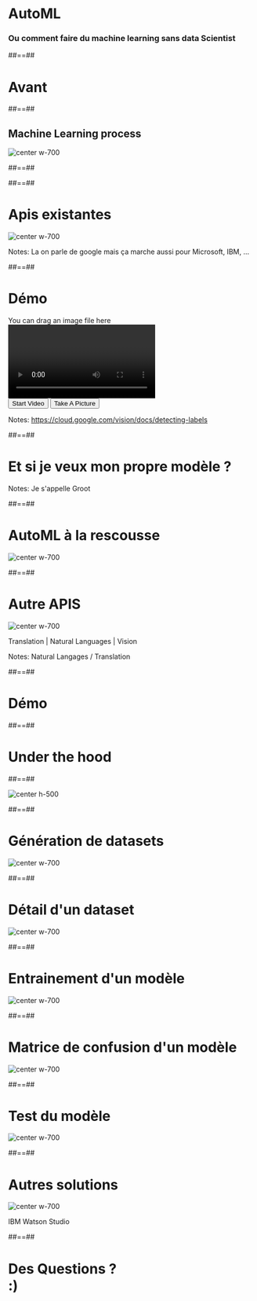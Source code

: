 
<!-- .slide: class="first-slide" -->

# **AutoML**


### Ou comment faire du machine learning sans data Scientist


##==##

<!-- .slide: data-background="./assets/images/jeshoots-com-436787-unsplash.jpg" class="transition text-white"  -->

# Avant

##==##

## Machine Learning process

![center w-700](./assets/images/Machine_learning.png)

##==##


<!-- .slide: data-background="./assets/images/tensorflow.jpeg" class="no-filter"  -->


##==##

<!-- .slide: class="no-filter transition"  -->

# Apis existantes

![center w-700](./assets/images/google-cloud-api.png)

Notes:
La on parle de google mais ça marche aussi pour Microsoft, IBM, ...

##==##

<!-- .slide: data-type-show="prez"  -->

# Démo

<div id="demo-detect-label">
    <div id="targetVision">You can drag an image file here</div>
    <video id="mirror-label" class="hide"></video>
    <div id="labels-detected" class="hide"></div>
    <button id="startVideo">Start Video</button>
    <button id="takeAPicture">Take A Picture</button>
</div>

Notes:
https://cloud.google.com/vision/docs/detecting-labels

##==##


<!-- .slide: data-background="./assets/images/groot-hodor-chewbacca.jpg" class="transition text-red"  -->


# Et si je veux mon propre modèle ?

Notes:
Je s'appelle Groot

##==##

<!-- .slide: class="no-filter transition"  -->

# AutoML à la rescousse

![center w-700](./assets/images/auto_ml.png)

##==##

<!-- .slide: class="no-filter transition"  -->

# Autre APIS

![center w-700](./assets/images/api-lead.png)

Translation | Natural Languages | Vision

Notes:
Natural Langages / Translation


##==##

<!-- .slide: data-type-show="prez"  -->

# Démo


##==##

<!-- .slide: data-background="./assets/images/alen-jacob-589057-unsplash.jpg" class="transition text-red"  -->

# Under the hood


##==##


![center h-500](./assets/images/creating-ml-solutions_2x.png)


##==##


<!-- .slide: class="no-filter transition"  -->

# Génération de datasets

![center w-700](./assets/images/automl_datasets.png)

##==##


<!-- .slide: class="no-filter transition"  -->

# Détail d'un dataset

![center w-700](./assets/images/automl_dataset_detail.png)

##==##


<!-- .slide: class="no-filter transition"  -->

# Entrainement d'un modèle

![center w-700](./assets/images/automl_model_training.png)

##==##


<!-- .slide: class="no-filter transition"  -->

# Matrice de confusion d'un modèle

![center w-700](./assets/images/automl_confusion_matrix.png)

##==##


<!-- .slide: class="no-filter transition"  -->

# Test du modèle

![center w-700](./assets/images/automl_training.png)


##==##



<!-- .slide: class="no-filter transition"  -->

# Autres solutions

![center w-700](./assets/images/watson_studio.png)

IBM Watson Studio

##==##

<!-- .slide: class="transition-white" -->

# Des Questions ? <br> :)
